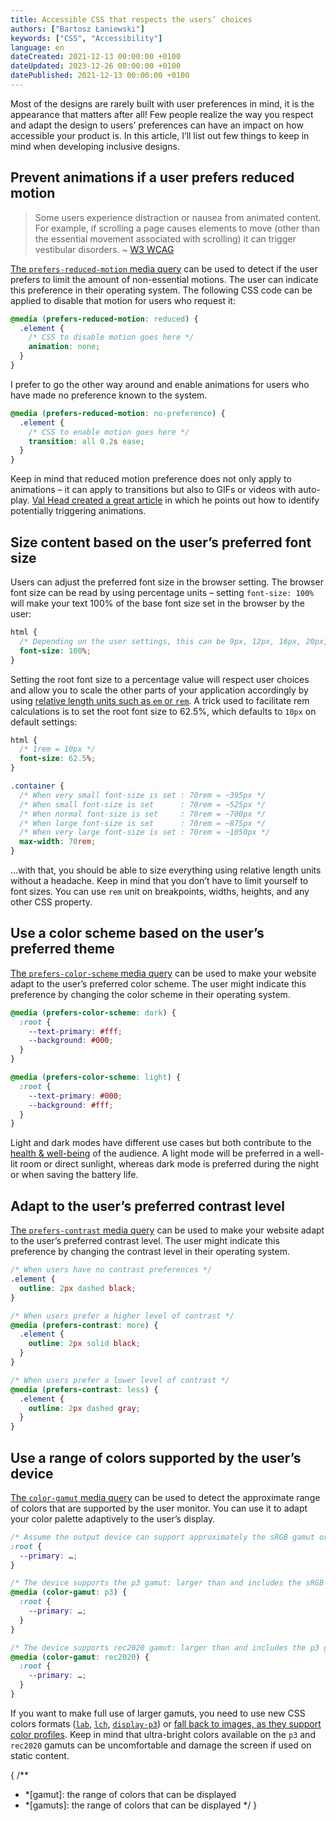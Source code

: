 ```yaml
---
title: Accessible CSS that respects the users’ choices
authors: ["Bartosz Łaniewski"]
keywords: ["CSS", "Accessibility"]
language: en
dateCreated: 2021-12-13 00:00:00 +0100
dateUpdated: 2023-12-26 00:00:00 +0100
datePublished: 2021-12-13 00:00:00 +0100
---
```


Most of the designs are rarely built with user preferences in mind, it is the appearance that matters after all! Few people realize the way you respect and adapt the design to users’ preferences can have an impact on how accessible your product is. In this article, I’ll list out few things to keep in mind when developing inclusive designs.

## Prevent animations if a user prefers reduced motion

> Some users experience distraction or nausea from animated content. For example, if scrolling a page causes elements to move (other than the essential movement associated with scrolling) it can trigger vestibular disorders. ~ [W3 WCAG](https://www.w3.org/WAI/WCAG21/Techniques/css/C39)

[The `prefers-reduced-motion` media query](https://developer.mozilla.org/en-US/docs/Web/CSS/@media/prefers-reduced-motion) can be used to detect if the user prefers to limit the amount of non-essential motions. The user can indicate this preference in their operating system. The following CSS code can be applied to disable that motion for users who request it:

```css
@media (prefers-reduced-motion: reduced) {
  .element {
    /* CSS to disable motion goes here */
    animation: none;
  }
}
```

I prefer to go the other way around and enable animations for users who have made no preference known to the system.

```css
@media (prefers-reduced-motion: no-preference) {
  .element {
    /* CSS to enable motion goes here */
    transition: all 0.2s ease;
  }
}
```

Keep in mind that reduced motion preference does not only apply to animations – it can apply to transitions but also to GIFs or videos with auto-play. [Val Head created a great article](https://alistapart.com/article/designing-safer-web-animation-for-motion-sensitivity/#section3) in which he points out how to identify potentially triggering animations.

## Size content based on the user’s preferred font size

Users can adjust the preferred font size in the browser setting. The browser font size can be read by using percentage units – setting `font-size: 100%` will make your text 100% of the base font size set in the browser by the user:

```css
html {
  /* Depending on the user settings, this can be 9px, 12px, 16px, 20px, 24px */
  font-size: 100%;
}
```

Setting the root font size to a percentage value will respect user choices and allow you to scale the other parts of your application accordingly by using [relative length units such as `em` or `rem`](https://developer.mozilla.org/en-US/docs/Learn/CSS/Building_blocks/Values_and_units#relative_length_units). A trick used to facilitate rem calculations is to set the root font size to 62.5%, which defaults to `10px` on default settings:

```css
html {
  /* 1rem = 10px */
  font-size: 62.5%;
}

.container {
  /* When very small font-size is set : 70rem = ~395px */
  /* When small font-size is set      : 70rem = ~525px */
  /* When normal font-size is set     : 70rem = ~700px */
  /* When large font-size is set      : 70rem = ~875px */
  /* When very large font-size is set : 70rem = ~1050px */
  max-width: 70rem;
}
```

…with that, you should be able to size everything using relative length units without a headache. Keep in mind that you don’t have to limit yourself to font sizes. You can use `rem` unit on breakpoints, widths, heights, and any other CSS property.

<Newsletter />

## Use a color scheme based on the user’s preferred theme

[The `prefers-color-scheme` media query](https://developer.mozilla.org/en-US/docs/Web/CSS/@media/prefers-color-scheme) can be used to make your website adapt to the user’s preferred color scheme. The user might indicate this preference by changing the color scheme in their operating system.

```css
@media (prefers-color-scheme: dark) {
  :root {
    --text-primary: #fff;
    --background: #000;
  }
}

@media (prefers-color-scheme: light) {
  :root {
    --text-primary: #000;
    --background: #fff;
  }
}
```

Light and dark modes have different use cases but both contribute to the [health & well-being](https://www.health.harvard.edu/staying-healthy/blue-light-has-a-dark-side) of the audience. A light mode will be preferred in a well-lit room or direct sunlight, whereas dark mode is preferred during the night or when saving the battery life.

## Adapt to the user’s preferred contrast level

[The `prefers-contrast` media query](https://developer.mozilla.org/en-US/docs/Web/CSS/@media/prefers-contrast) can be used to make your website adapt to the user’s preferred contrast level. The user might indicate this preference by changing the contrast level in their operating system.

```css
/* When users have no contrast preferences */
.element {
  outline: 2px dashed black;
}

/* When users prefer a higher level of contrast */
@media (prefers-contrast: more) {
  .element {
    outline: 2px solid black;
  }
}

/* When users prefer a lower level of contrast */
@media (prefers-contrast: less) {
  .element {
    outline: 2px dashed gray;
  }
}
```

## Use a range of colors supported by the user’s device

[The `color-gamut` media query](https://developer.mozilla.org/en-US/docs/Web/CSS/@media/color-gamut) can be used to detect the approximate range of colors that are supported by the user monitor. You can use it to adapt your color palette adaptively to the user’s display.

```css
/* Assume the output device can support approximately the sRGB gamut or more */
:root {
  --primary: …;
}

/* The device supports the p3 gamut: larger than and includes the sRGB gamut */
@media (color-gamut: p3) {
  :root {
    --primary: …;
  }
}

/* The device supports rec2020 gamut: larger than and includes the p3 gamut */
@media (color-gamut: rec2020) {
  :root {
    --primary: …;
  }
}
```

If you want to make full use of larger gamuts, you need to use new CSS colors formats ([`lab`](https://developer.mozilla.org/en-US/docs/Web/CSS/color_value/lab), [`lch`](https://developer.mozilla.org/en-US/docs/Web/CSS/color_value/lch), [`display-p3`](https://developer.mozilla.org/en-US/docs/Web/CSS/color_value/color)) or [fall back to images, as they support color profiles](https://twitter.com/panic/status/1106633444157607936). Keep in mind that ultra-bright colors available on the `p3` and `rec2020` gamuts can be uncomfortable and damage the screen if used on static content.

{
  /**
   * *[gamut]: the range of colors that can be displayed
   * *[gamuts]: the range of colors that can be displayed
   */
}
